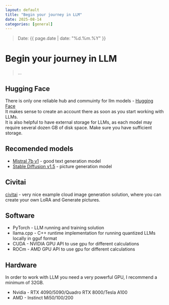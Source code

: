 ```yaml
---
layout: default
title: "Begin your journey in LLM"
date: 2025-08-14
categories: [general]
---
```

> Date: {{ page.date | date: "%d.%m.%Y" }}  

# Begin your journey in LLM
> ...

## Hugging Face
There is only one reliable hub and commuinty for llm models - [Hugging Face](https://huggingface.co)  
It makes sense to create an account there as soon as you start working with LLMs.  
It is also helpful to have external storage for LLMs, as each model may require several dozen GB of disk space. Make sure you have sufficient storage.

## Recomended models
- [Mistral 7b v1](https://huggingface.co/mistralai/Mistral-7B-v0.1) - good text generation model
- [Stable Diffusion v1.5](https://huggingface.co/stable-diffusion-v1-5/stable-diffusion-v1-5) - picture generation model

## Civitai
[civitai](https://civitai.com) - very nice example cloud image generation solution, where you can create your own LoRA and Generate pictures.

## Software
- PyTorch - LLM running and training solution
- llama.cpp - C++ runtime implementation for running quantized LLMs locally in gguf format
- CUDA - NVIDIA GPU API to use gpu for different calculations
- ROCm - AMD GPU API to use gpu for different calculations

## Hardware
In order to work with LLM you need a very powerful GPU, I recommend a minimum of 32GB.  
- Nvidia - RTX 4090/5090/Quadro RTX 8000/Tesla A100 
- AMD - Instinct Mi50/100/200
